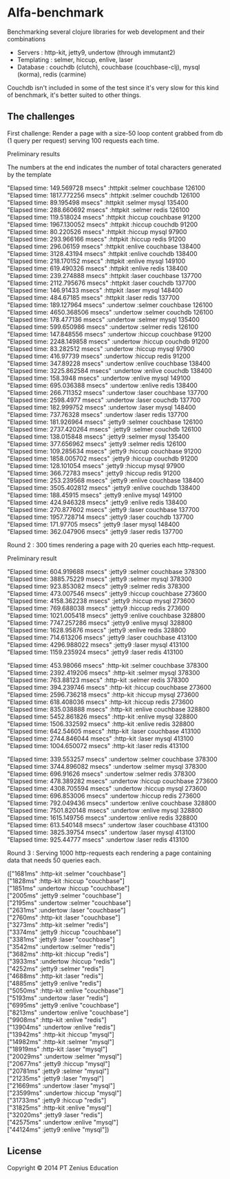 # Alfa-benchmark

Benchmarking several clojure libraries for web development and their combinations  
- Servers : http-kit, jetty9, undertow (through immutant2)  
- Templating : selmer, hiccup, enlive, laser  
- Database : couchdb (clutch), couchbase (couchbase-clj), mysql (korma), redis (carmine)  

Couchdb isn't included in some of the test since it's very slow for this kind of benchmark, it's better suited to other things.

## The challenges

First challenge: Render a page with a size-50 loop content grabbed from db (1 query per request) serving 100 requests each time.  

Preliminary results  

The numbers at the end indicates the number of total characters generated by the template  

"Elapsed time: 149.569728 msecs"
:httpkit :selmer couchbase 126100  
"Elapsed time: 1817.772256 msecs"
:httpkit :selmer couchdb 126100  
"Elapsed time: 89.195498 msecs"
:httpkit :selmer mysql 135400  
"Elapsed time: 288.660692 msecs"
:httpkit :selmer redis 126100  
"Elapsed time: 119.518024 msecs"
:httpkit :hiccup couchbase 91200  
"Elapsed time: 1967.130052 msecs"
:httpkit :hiccup couchdb 91200  
"Elapsed time: 80.220526 msecs"
:httpkit :hiccup mysql 97900  
"Elapsed time: 293.966166 msecs"
:httpkit :hiccup redis 91200  
"Elapsed time: 296.06159 msecs"
:httpkit :enlive couchbase 138400  
"Elapsed time: 3128.43194 msecs"
:httpkit :enlive couchdb 138400  
"Elapsed time: 218.170152 msecs"
:httpkit :enlive mysql 149100  
"Elapsed time: 619.490326 msecs"
:httpkit :enlive redis 138400  
"Elapsed time: 239.274888 msecs"
:httpkit :laser couchbase 137700  
"Elapsed time: 2112.795676 msecs"
:httpkit :laser couchdb 137700  
"Elapsed time: 146.91433 msecs"
:httpkit :laser mysql 148400  
"Elapsed time: 484.67185 msecs"
:httpkit :laser redis 137700  
"Elapsed time: 189.127964 msecs"
:undertow :selmer couchbase 126100  
"Elapsed time: 4650.368506 msecs"
:undertow :selmer couchdb 126100  
"Elapsed time: 178.477136 msecs"
:undertow :selmer mysql 135400  
"Elapsed time: 599.650986 msecs"
:undertow :selmer redis 126100  
"Elapsed time: 147.848556 msecs"
:undertow :hiccup couchbase 91200  
"Elapsed time: 2248.149858 msecs"
:undertow :hiccup couchdb 91200  
"Elapsed time: 83.282512 msecs"
:undertow :hiccup mysql 97900  
"Elapsed time: 416.97739 msecs"
:undertow :hiccup redis 91200  
"Elapsed time: 347.89228 msecs"
:undertow :enlive couchbase 138400  
"Elapsed time: 3225.862584 msecs"
:undertow :enlive couchdb 138400  
"Elapsed time: 158.3948 msecs"
:undertow :enlive mysql 149100  
"Elapsed time: 695.036388 msecs"
:undertow :enlive redis 138400  
"Elapsed time: 266.711352 msecs"
:undertow :laser couchbase 137700  
"Elapsed time: 2598.4977 msecs"
:undertow :laser couchdb 137700  
"Elapsed time: 182.999752 msecs"
:undertow :laser mysql 148400  
"Elapsed time: 737.76328 msecs"
:undertow :laser redis 137700  
"Elapsed time: 181.926964 msecs"
:jetty9 :selmer couchbase 126100  
"Elapsed time: 2737.420264 msecs"
:jetty9 :selmer couchdb 126100  
"Elapsed time: 138.015848 msecs"
:jetty9 :selmer mysql 135400  
"Elapsed time: 377.656962 msecs"
:jetty9 :selmer redis 126100  
"Elapsed time: 109.285634 msecs"
:jetty9 :hiccup couchbase 91200  
"Elapsed time: 1858.005702 msecs"
:jetty9 :hiccup couchdb 91200  
"Elapsed time: 128.101054 msecs"
:jetty9 :hiccup mysql 97900  
"Elapsed time: 366.72783 msecs"
:jetty9 :hiccup redis 91200  
"Elapsed time: 253.239568 msecs"
:jetty9 :enlive couchbase 138400  
"Elapsed time: 3505.402812 msecs"
:jetty9 :enlive couchdb 138400  
"Elapsed time: 188.45915 msecs"
:jetty9 :enlive mysql 149100  
"Elapsed time: 424.946328 msecs"
:jetty9 :enlive redis 138400  
"Elapsed time: 270.877602 msecs"
:jetty9 :laser couchbase 137700  
"Elapsed time: 1957.728714 msecs"
:jetty9 :laser couchdb 137700  
"Elapsed time: 171.97705 msecs"
:jetty9 :laser mysql 148400  
"Elapsed time: 362.047906 msecs"
:jetty9 :laser redis 137700  
  
Round 2 : 300 times rendering a page with 20 queries each http-request.  
  
Preliminary result   

"Elapsed time: 604.919688 msecs"
:jetty9 :selmer couchbase 378300  
"Elapsed time: 3885.75229 msecs"
:jetty9 :selmer mysql 378300  
"Elapsed time: 923.853082 msecs"
:jetty9 :selmer redis 378300  
"Elapsed time: 473.007546 msecs"
:jetty9 :hiccup couchbase 273600  
"Elapsed time: 4158.362238 msecs"
:jetty9 :hiccup mysql 273600  
"Elapsed time: 769.688038 msecs"
:jetty9 :hiccup redis 273600  
"Elapsed time: 1021.005418 msecs"
:jetty9 :enlive couchbase 328800  
"Elapsed time: 7747.257286 msecs"
:jetty9 :enlive mysql 328800  
"Elapsed time: 1628.95876 msecs"
:jetty9 :enlive redis 328800  
"Elapsed time: 714.613206 msecs"
:jetty9 :laser couchbase 413100  
"Elapsed time: 4296.988022 msecs"
:jetty9 :laser mysql 413100  
"Elapsed time: 1159.235924 msecs"
:jetty9 :laser redis 413100  

"Elapsed time: 453.98066 msecs"
:http-kit :selmer couchbase 378300  
"Elapsed time: 2392.419206 msecs"
:http-kit :selmer mysql 378300  
"Elapsed time: 763.88123 msecs"
:http-kit :selmer redis 378300  
"Elapsed time: 394.239746 msecs"
:http-kit :hiccup couchbase 273600  
"Elapsed time: 2596.736218 msecs"
:http-kit :hiccup mysql 273600  
"Elapsed time: 618.408036 msecs"
:http-kit :hiccup redis 273600  
"Elapsed time: 835.038888 msecs"
:http-kit :enlive couchbase 328800  
"Elapsed time: 5452.861826 msecs"
:http-kit :enlive mysql 328800  
"Elapsed time: 1506.332592 msecs"
:http-kit :enlive redis 328800  
"Elapsed time: 642.54605 msecs"
:http-kit :laser couchbase 413100  
"Elapsed time: 2744.846044 msecs"
:http-kit :laser mysql 413100  
"Elapsed time: 1004.650072 msecs"
:http-kit :laser redis 413100    
  
"Elapsed time: 339.553257 msecs"
:undertow :selmer couchbase 378300  
"Elapsed time: 3744.896082 msecs"
:undertow :selmer mysql 378300  
"Elapsed time: 696.91626 msecs"
:undertow :selmer redis 378300  
"Elapsed time: 478.389282 msecs"
:undertow :hiccup couchbase 273600  
"Elapsed time: 4308.705594 msecs"
:undertow :hiccup mysql 273600  
"Elapsed time: 696.853006 msecs"
:undertow :hiccup redis 273600  
"Elapsed time: 792.049436 msecs"
:undertow :enlive couchbase 328800  
"Elapsed time: 7501.820148 msecs"
:undertow :enlive mysql 328800  
"Elapsed time: 1615.149756 msecs"
:undertow :enlive redis 328800  
"Elapsed time: 613.540148 msecs"
:undertow :laser couchbase 413100  
"Elapsed time: 3825.39754 msecs"
:undertow :laser mysql 413100  
"Elapsed time: 925.44777 msecs"
:undertow :laser redis 413100   

Round 3 : Serving 1000 http-requests each rendering a page containing data that needs 50 queries each.  

(["1681ms" :http-kit :selmer "couchbase"]  
 ["1828ms" :http-kit :hiccup "couchbase"]  
 ["1851ms" :undertow :hiccup "couchbase"]  
 ["2005ms" :jetty9 :selmer "couchbase"]  
 ["2195ms" :undertow :selmer "couchbase"]  
 ["2631ms" :undertow :laser "couchbase"]  
 ["2760ms" :http-kit :laser "couchbase"]  
 ["3273ms" :http-kit :selmer "redis"]  
 ["3374ms" :jetty9 :hiccup "couchbase"]  
 ["3381ms" :jetty9 :laser "couchbase"]  
 ["3542ms" :undertow :selmer "redis"]  
 ["3682ms" :http-kit :hiccup "redis"]  
 ["3933ms" :undertow :hiccup "redis"]  
 ["4252ms" :jetty9 :selmer "redis"]  
 ["4688ms" :http-kit :laser "redis"]  
 ["4885ms" :jetty9 :enlive "redis"]  
 ["5050ms" :http-kit :enlive "couchbase"]  
 ["5193ms" :undertow :laser "redis"]  
 ["6995ms" :jetty9 :enlive "couchbase"]  
 ["8213ms" :undertow :enlive "couchbase"]  
 ["9908ms" :http-kit :enlive "redis"]  
 ["13904ms" :undertow :enlive "redis"]  
 ["13942ms" :http-kit :hiccup "mysql"]  
 ["14982ms" :http-kit :selmer "mysql"]  
 ["18919ms" :http-kit :laser "mysql"]  
 ["20029ms" :undertow :selmer "mysql"]  
 ["20677ms" :jetty9 :hiccup "mysql"]  
 ["20781ms" :jetty9 :selmer "mysql"]  
 ["21235ms" :jetty9 :laser "mysql"]  
 ["21669ms" :undertow :laser "mysql"]  
 ["23599ms" :undertow :hiccup "mysql"]  
 ["31733ms" :jetty9 :hiccup "redis"]  
 ["31825ms" :http-kit :enlive "mysql"]  
 ["32020ms" :jetty9 :laser "redis"]  
 ["42575ms" :undertow :enlive "mysql"]  
 ["44124ms" :jetty9 :enlive "mysql"])  
  
## License

Copyright © 2014 PT Zenius Education
